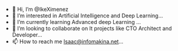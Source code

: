 - 👋 Hi, I’m @IkeXimenez
- 👀 I’m interested in Artificial Intelligence and Deep Learning...
- 🌱 I’m currently learning Advanced deep Learning ...
- 💞️ I’m looking to collaborate on It projects like CTO Architect and Developer...
- 📫 How to reach me Isaac@infomakina.net...

<!---
IkeXimenez/IkeXimenez is a ✨ special ✨ repository because its `README.md` (this file) appears on your GitHub profile.
You can click the Preview link to take a look at your changes.
--->
